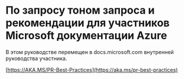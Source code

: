 # <a name="pull-request-etiquette-and-best-practices-for-microsoft-contributors-to-azure-documentation"></a>По запросу тоном запроса и рекомендации для участников Microsoft документации Azure

В этом руководстве перемещен в docs.microsoft.com внутренней руководства участника.

[https://AKA.MS/PR-Best-Practices](https://aka.ms/pr-best-practices)
